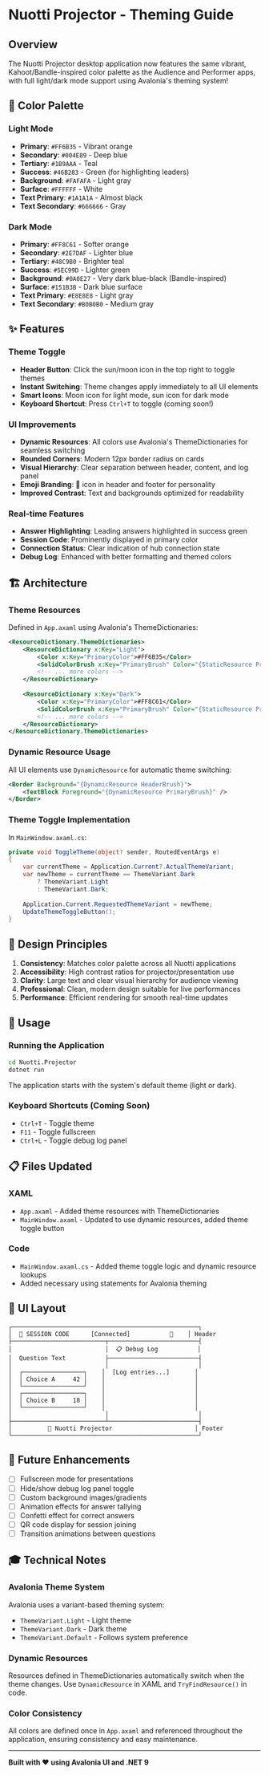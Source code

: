 # Nuotti Projector - Theming Guide

## Overview

The Nuotti Projector desktop application now features the same vibrant, Kahoot/Bandle-inspired color palette as the Audience and Performer apps, with full light/dark mode support using Avalonia's theming system!

## 🎨 Color Palette

### Light Mode
- **Primary**: `#FF6B35` - Vibrant orange
- **Secondary**: `#004E89` - Deep blue
- **Tertiary**: `#1B9AAA` - Teal
- **Success**: `#46B283` - Green (for highlighting leaders)
- **Background**: `#FAFAFA` - Light gray
- **Surface**: `#FFFFFF` - White
- **Text Primary**: `#1A1A1A` - Almost black
- **Text Secondary**: `#666666` - Gray

### Dark Mode
- **Primary**: `#FF8C61` - Softer orange
- **Secondary**: `#2E7DAF` - Lighter blue
- **Tertiary**: `#48C9B0` - Brighter teal
- **Success**: `#5EC99D` - Lighter green
- **Background**: `#0A0E27` - Very dark blue-black (Bandle-inspired)
- **Surface**: `#151B3B` - Dark blue surface
- **Text Primary**: `#E8E8E8` - Light gray
- **Text Secondary**: `#B0B0B0` - Medium gray

## ✨ Features

### Theme Toggle
- **Header Button**: Click the sun/moon icon in the top right to toggle themes
- **Instant Switching**: Theme changes apply immediately to all UI elements
- **Smart Icons**: Moon icon for light mode, sun icon for dark mode
- **Keyboard Shortcut**: Press `Ctrl+T` to toggle (coming soon!)

### UI Improvements
- **Dynamic Resources**: All colors use Avalonia's ThemeDictionaries for seamless switching
- **Rounded Corners**: Modern 12px border radius on cards
- **Visual Hierarchy**: Clear separation between header, content, and log panel
- **Emoji Branding**: 🎵 icon in header and footer for personality
- **Improved Contrast**: Text and backgrounds optimized for readability

### Real-time Features
- **Answer Highlighting**: Leading answers highlighted in success green
- **Session Code**: Prominently displayed in primary color
- **Connection Status**: Clear indication of hub connection state
- **Debug Log**: Enhanced with better formatting and themed colors

## 🏗️ Architecture

### Theme Resources
Defined in `App.axaml` using Avalonia's ThemeDictionaries:

```xml
<ResourceDictionary.ThemeDictionaries>
    <ResourceDictionary x:Key="Light">
        <Color x:Key="PrimaryColor">#FF6B35</Color>
        <SolidColorBrush x:Key="PrimaryBrush" Color="{StaticResource PrimaryColor}" />
        <!-- ... more colors -->
    </ResourceDictionary>
    
    <ResourceDictionary x:Key="Dark">
        <Color x:Key="PrimaryColor">#FF8C61</Color>
        <SolidColorBrush x:Key="PrimaryBrush" Color="{StaticResource PrimaryColor}" />
        <!-- ... more colors -->
    </ResourceDictionary>
</ResourceDictionary.ThemeDictionaries>
```

### Dynamic Resource Usage
All UI elements use `DynamicResource` for automatic theme switching:

```xml
<Border Background="{DynamicResource HeaderBrush}">
    <TextBlock Foreground="{DynamicResource PrimaryBrush}" />
</Border>
```

### Theme Toggle Implementation
In `MainWindow.axaml.cs`:

```csharp
private void ToggleTheme(object? sender, RoutedEventArgs e)
{
    var currentTheme = Application.Current?.ActualThemeVariant;
    var newTheme = currentTheme == ThemeVariant.Dark 
        ? ThemeVariant.Light 
        : ThemeVariant.Dark;
    
    Application.Current.RequestedThemeVariant = newTheme;
    UpdateThemeToggleButton();
}
```

## 🎯 Design Principles

1. **Consistency**: Matches color palette across all Nuotti applications
2. **Accessibility**: High contrast ratios for projector/presentation use
3. **Clarity**: Large text and clear visual hierarchy for audience viewing
4. **Professional**: Clean, modern design suitable for live performances
5. **Performance**: Efficient rendering for smooth real-time updates

## 🚀 Usage

### Running the Application
```bash
cd Nuotti.Projector
dotnet run
```

The application starts with the system's default theme (light or dark).

### Keyboard Shortcuts (Coming Soon)
- `Ctrl+T` - Toggle theme
- `F11` - Toggle fullscreen
- `Ctrl+L` - Toggle debug log panel

## 📋 Files Updated

### XAML
- `App.axaml` - Added theme resources with ThemeDictionaries
- `MainWindow.axaml` - Updated to use dynamic resources, added theme toggle button

### Code
- `MainWindow.axaml.cs` - Added theme toggle logic and dynamic resource lookups
- Added necessary using statements for Avalonia theming

## 🎨 UI Layout

```
┌────────────────────────────────────────────────────┐
│  🎵 SESSION CODE      [Connected]           🌙    │ Header
├──────────────────────────┬─────────────────────────┤
│                          │  📋 Debug Log           │
│  Question Text           ├─────────────────────────┤
│                          │                         │
│  ┌─────────────────┐    │  [Log entries...]       │
│  │ Choice A     42 │    │                         │
│  └─────────────────┘    │                         │
│  ┌─────────────────┐    │                         │
│  │ Choice B     18 │    │                         │
│  └─────────────────┘    │                         │
│                          │                         │
├──────────────────────────┴─────────────────────────┤
│          🎵 Nuotti Projector                       │ Footer
└────────────────────────────────────────────────────┘
```

## 🔮 Future Enhancements

- [ ] Fullscreen mode for presentations
- [ ] Hide/show debug log panel toggle
- [ ] Custom background images/gradients
- [ ] Animation effects for answer tallying
- [ ] Confetti effect for correct answers
- [ ] QR code display for session joining
- [ ] Transition animations between questions

## 🎓 Technical Notes

### Avalonia Theme System
Avalonia uses a variant-based theming system:
- `ThemeVariant.Light` - Light theme
- `ThemeVariant.Dark` - Dark theme
- `ThemeVariant.Default` - Follows system preference

### Dynamic Resources
Resources defined in ThemeDictionaries automatically switch when the theme changes. Use `DynamicResource` in XAML and `TryFindResource()` in code.

### Color Consistency
All colors are defined once in `App.axaml` and referenced throughout the application, ensuring consistency and easy maintenance.

---

**Built with ❤️ using Avalonia UI and .NET 9**


